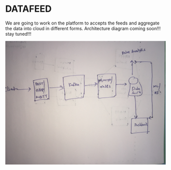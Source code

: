 
# DATAFEED 
We are going to work on the platform to accepts the feeds and aggregate  the data into cloud  in different forms. 
Architecture diagram coming soon!!! stay tuned!!!

![arch](./data/IMG-6271.jpg)
